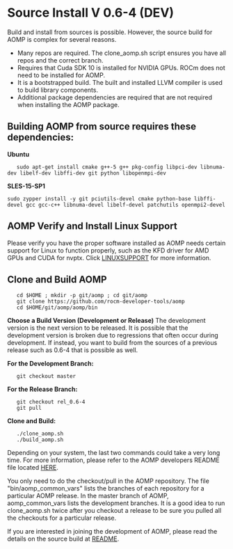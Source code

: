 # Source Install V 0.6-4 (DEV)

Build and install from sources is possible.  However, the source build for AOMP is complex for several reasons.
- Many repos are required.  The clone_aomp.sh script ensures you have all repos and the correct branch.
- Requires that Cuda SDK 10 is installed for NVIDIA GPUs. ROCm does not need to be installed for AOMP.
- It is a bootstrapped build. The built and installed LLVM compiler is used to build library components.
- Additional package dependencies are required that are not required when installing the AOMP package.

## Building AOMP from source requires these dependencies:<br>
<b>Ubuntu</b>

```
   sudo apt-get install cmake g++-5 g++ pkg-config libpci-dev libnuma-dev libelf-dev libffi-dev git python libopenmpi-dev
```
<b>SLES-15-SP1</b>

```
sudo zypper install -y git pciutils-devel cmake python-base libffi-devel gcc gcc-c++ libnuma-devel libelf-devel patchutils openmpi2-devel
```
## AOMP Verify and Install Linux Support

Please verify you have the proper software installed as AOMP needs certain support for Linux to function properly, such as the KFD driver for AMD GPUs and CUDA for nvptx. Click [LINUXSUPPORT](LINUXSUPPORT.md) for more information.

## Clone and Build AOMP

```
   cd $HOME ; mkdir -p git/aomp ; cd git/aomp
   git clone https://github.com/rocm-developer-tools/aomp
   cd $HOME/git/aomp/aomp/bin
```

<b>Choose a Build Version (Development or Release)</b>
The development version is the next version to be released.  It is possible that the development version is broken due to regressions that often occur during development.  If instead, you want to build from the sources of a previous release such as 0.6-4 that is possible as well.

<b>For the Development Branch:</b>
```
   git checkout master 
```

<b>For the Release Branch:</b>
```
   git checkout rel_0.6-4
   git pull
```
<b>Clone and Build:</b>
```
   ./clone_aomp.sh
   ./build_aomp.sh
```
Depending on your system, the last two commands could take a very long time. For more information, please refer to the AOMP developers README file located [HERE](../bin/README.md).

You only need to do the checkout/pull in the AOMP repository. The file "bin/aomp_common_vars" lists the branches of each repository for a particular AOMP release. In the master branch of AOMP, aomp_common_vars lists the development branches. It is a good idea to run clone_aomp.sh twice after you checkout a release to be sure you pulled all the checkouts for a particular release.

If you are interested in joining the development of AOMP, please read the details on the source build at [README](../bin/README.md).
